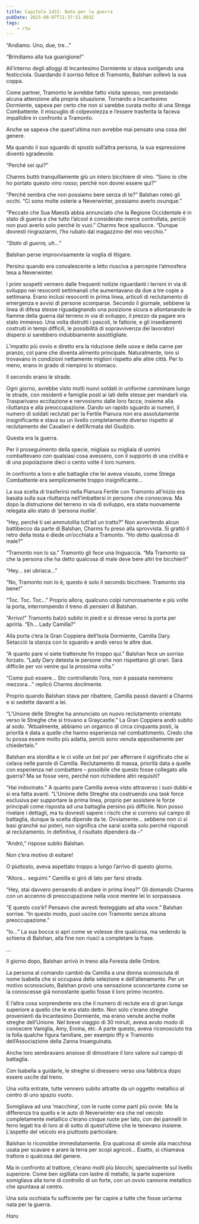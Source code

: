 ```yaml
---
title: Capitolo 1431- Nato per la guerra
pubDate: 2025-08-07T11:37:51.093Z
tags:
    - rtw
---
```



“Andiamo. Uno, due, tre…”


“Brindiamo alla tua guarigione!”


All’interno degli alloggi di Incantesimo Dormiente si stava svolgendo una festicciola. Guardando il sorriso felice di Tramonto, Balshan sollevò la sua coppa.


Come partner, Tramonto le avrebbe fatto visita spesso, non prestando alcuna attenzione alla propria situazione. Tornando a Incantesimo Dormiente, sapeva per certo che non si sarebbe curata molto di una Strega Combattente. Il miscuglio di colpevolezza e l’essere trasferita la faceva impallidire in confronto a Tramonto.


Anche se sapeva che quest’ultima non avrebbe mai pensato una cosa del genere.


Ma quando il suo sguardo di spostò sull’altra persona, la sua espressione diventò sgradevole.


“Perché sei qui?”


Charms buttò tranquillamente giù un intero bicchiere di vino. “Sono io che ho portato questo vino rosso; perché non dovrei essere qui?”


“Perché sembra che non possiamo bere senza di te?” Balshan roteò gli occhi. “Ci sono molte osterie a Neverwinter, possiamo averlo ovunque.”


“Peccato che Sua Maestà abbia annunciato che la Regione Occidentale è in stato di guerra e che tutto l’alcool è considerato merce controllata, perciò non puoi averlo solo perché lo vuoi.” Charms fece spallucce. “Dunque dovresti ringraziarmi, l’ho rubato dal magazzino del mio vecchio.”


<em>“Stato di guerra, uh…”</em>


Balshan perse improvvisamente la voglia di litigare.


Persino quando era convalescente a letto riusciva a percepire l’atmosfera tesa a Neverwinter.


I primi sospetti vennero dalle frequenti notizie riguardanti i terreni in via di sviluppo nei resoconti settimanali che aumentavano da due a tre copie a settimana. Erano inclusi resoconti in prima linea, articoli di reclutamento di emergenza e avvisi di persone scomparse. Secondo il giornale, sebbene la linea di difesa stesse riguadagnando una posizione sicura e allontanando le fiamme della guerra dal terreno in via di sviluppo, il prezzo da pagare era stato immenso. Una volta distrutti i pascoli, le fattorie, e gli insediamenti costruiti in tempi difficili, le possibilità di sopravvivenza dei lavoratori dispersi si sarebbero indubbiamente assottigliate.


L’impatto più ovvio e diretto era la riduzione delle uova e della carne per pranzo, col pane che diventa alimento principale. Naturalmente, loro si trovavano in condizioni nettamente migliori rispetto alle altre città. Per lo meno, erano in grado di riempirsi lo stomaco.


Il secondo erano le strade.


Ogni giorno, avrebbe visto molti nuovi soldati in uniforme camminare lungo le strade, con residenti e famiglie posti ai lati delle stesse per mandarli via. Trasparivano eccitazione e nervosismo dalle loro facce, insieme alla riluttanza e alla preoccupazione. Dando un rapido sguardo ai numeri, il numero di soldati reclutati per la Fertile Pianura non era assolutamente insignificante e stava su un livello completamente diverso rispetto al reclutamento dei Cavalieri e dell’Armata del Giudizio.


Questa era la guerra.


Per il proseguimento della specie, migliaia su migliaia di uomini combattevano con qualsiasi cosa avessero, con il supporto di una civiltà e di una popolazione dieci o cento volte il loro numero.


In confronto a loro e alle battaglie che lei aveva vissuto, come Strega Combattente era semplicemente troppo insignificante…


La sua scelta di trasferirsi nella Pianura Fertile con Tramonto all’inizio era basata sulla sua riluttanza nell’imbattersi in persone che conosceva. Ma dopo la distruzione del terreno in via di sviluppo, era stata nuovamente relegata allo stato di ‘persona inutile’.


“Hey, perché ti sei ammutolita tutt’ad un tratto?” Non avvertendo alcun battibecco da parte di Balshan, Charms fu preso alla sprovvista. Si grattò il retro della testa e diede un’occhiata a Tramonto. “Ho detto qualcosa di male?”


“Tramonto non lo sa.” Tramonto gli fece una linguaccia. “Ma Tramonto sa che la persona che ha detto qualcosa di male deve bere altri tre bicchieri!”


“Hey… sei ubriaca…”


“No, Tramonto non lo è, questo è solo il secondo bicchiere. Tramonto sta bene!”


“Toc. Toc. Toc…” Proprio allora, qualcuno colpì rumorosamente e più volte la porta, interrompendo il treno di pensieri di Balshan.


“Arrivo!” Tramonto balzò subito in piedi e si diresse verso la porta per aprirla.  “Eh… Lady Camilla?”


Alla porta c’era la Gran Coppiera dell’Isola Dormiente, Camilla Dary. Setacciò la stanza con lo sguardo e andò verso le altre due.


“A quanto pare vi siete trattenute fin troppo qui.” Balshan fece un sorriso forzato. “Lady Dary detesta le persone che non rispettano gli orari. Sarà difficile per voi venire qui la prossima volta.”


“Come può essere… Sto controllando l’ora, non è passata nemmeno mezzora…” replicò Charms docilmente.


Proprio quando Balshan stava per ribattere, Camilla passò davanti a Charms e si sedette davanti a lei.


“L’Unione delle Streghe ha annunciato un nuovo reclutamento orientato verso le Streghe che si trovano a Graycastle.” La Gran Coppiera andò subito al sodo. “Attualmente, abbiamo un organico di circa cinquanta posti, la priorità è data a quelle che hanno esperienza nel combattimento. Credo che tu possa essere molto più adatta, perciò sono venuta appositamente per chiedertelo.”


Balshan era stordita e le ci volle un bel po’ per afferrare il significato che si celava nelle parole di Camilla. Reclutamento di massa, priorità data a quelle con esperienza nel combattere – possibile che questo fosse collegato alla guerra? Ma se fosse vero, perché non richiedere altri requisiti?


“Hai indovinato.” A quanto pare Camilla aveva visto attraverso i suoi dubbi e si era fatta avanti. “L’Unione delle Streghe sta costruendo una task force esclusiva per supportare la prima linea, proprio per assistere le forze principali come risposta ad una battaglia persino più difficile. Non posso rivelare i dettagli, ma tu dovresti sapere i rischi che si corrono sul campo di battaglia, dunque la scelta dipende da te. Ovviamente… sebbene non ci si basi granché sui poteri, non significa che sarai scelta solo perché rispondi al reclutamento.  In definitiva, il risultato dipenderà da –“


“Andrò,” rispose subito Balshan.


Non c’era motivo di esitare!


O piuttosto, aveva aspettato troppo a lungo l’arrivo di questo giorno.


“Allora… seguimi.” Camilla si girò di lato per farsi strada.


“Hey, stai davvero pensando di andare in prima linea?” Gli domandò Charms con un accenno di preoccupazione nella voce mentre lei lo sorpassava.


“E questo cos’è? Pensavo che avresti festeggiato ad alta voce.” Balshan sorrise. “In questo modo, puoi uscire con Tramonto senza alcuna preoccupazione.”


“Io…” La sua bocca si aprì come se volesse dire qualcosa, ma vedendo la schiena di Balshan, alla fine non riuscì a completare la frase.


…


Il giorno dopo, Balshan arrivò in treno alla Foresta delle Ombre.


La persona al comando cambiò da Camilla a una donna sconosciuta di nome Isabella che si occupava della selezione e dell’allenamento. Per un motivo sconosciuto, Balshan provò una sensazione sconcertante come se la conoscesse già nonostante quello fosse il loro primo incontro.


E l’altra cosa sorprendente era che il numero di reclute era di gran lunga superiore a quello che le era stato detto. Non solo c’erano streghe provenienti da Incantesimo Dormiente, ma erano venute anche molte streghe dell’Unione. Nel breve viaggio di 30 minuti, aveva avuto modo di conoscere Vaniglia, Amy, Eroina, etc. A parte questo, aveva riconosciuto tra la folla qualche figura familiare, per esempio Iffy e Tramonto dell’Associazione della Zanna Insanguinata.


Anche loro sembravano ansiose di dimostrare il loro valore sul campo di battaglia.


Con Isabella a guidarle, le streghe si diressero verso una fabbrica dopo essere uscite dal treno.


Una volta entrate, tutte vennero subito attratte da un oggetto metallico al centro di uno spazio vuoto.


Somigliava ad una ‘macchina’, con le ruote come parti più ovvie. Ma la differenza tra quello e le auto di Neverwinter era che nel veicolo completamente metallico c’erano cinque ruote per lato, con dei pannelli in ferro legati tra di loro al di sotto di quest’ultime che le tenevano insieme. L’aspetto del veicolo era piuttosto particolare.


Balshan lo riconobbe immediatamente. Era qualcosa di simile alla macchina usata per scavare e arare la terra per scopi agricoli… Esatto, si chiamava trattore o qualcosa del genere.


Ma in confronto al trattore, c’erano molti più blocchi, specialmente sul livello superiore. Come ben sigillata con lastre di metallo, la parte superiore somigliava alla torre di controllo di un forte, con un ovvio cannone metallico che spuntava al centro.


Una sola occhiata fu sufficiente per far capire a tutte che fosse un’arma nata per la guerra.


<em>Haru </em>




                                


                                



